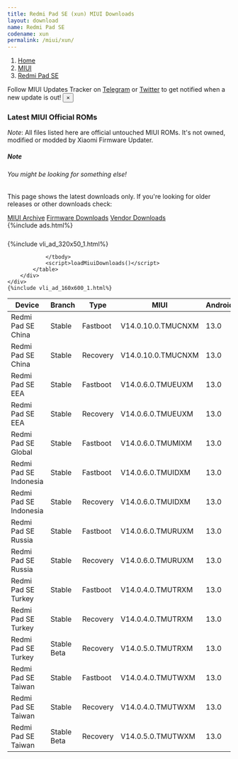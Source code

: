 ```yaml
---
title: Redmi Pad SE (xun) MIUI Downloads
layout: download
name: Redmi Pad SE
codename: xun
permalink: /miui/xun/
---
```

<nav aria-label="breadcrumb">
    <ol class="breadcrumb">
        <li class="breadcrumb-item"><a href="/">Home</a></li>
        <li class="breadcrumb-item"><a href="/miui/">MIUI</a></li>
        <li class="breadcrumb-item active" aria-current="page"><a href="/miui/xun/">Redmi Pad SE</a></li>
    </ol>
</nav>
<div class="alert alert-primary alert-dismissible fade show" role="alert">
    Follow MIUI Updates Tracker on <a href="https://t.me/MIUIUpdatesTracker" class="alert-link">Telegram</a>
     or <a href="https://twitter.com/MiFwUpdater" class="alert-link">Twitter</a> to get notified when a new update is out!
    <button type="button" class="close" data-dismiss="alert" aria-label="Close">
        <span aria-hidden="true">&times;</span>
    </button>
</div>

### Latest MIUI Official ROMs
*Note*: All files listed here are official untouched MIUI ROMs. It's not owned, modified or modded by Xiaomi Firmware Updater.
<div class="card">
  <div class="card-body">
    <h5 class="card-title">Note</h5>
    <h6 class="card-subtitle mb-2 text-muted">You might be looking for something else!</h6>
    <p class="card-text">This page shows the latest downloads only.
     If you're looking for older releases or other downloads check:</p>
    <a href="/archive/miui/xun/" class="card-link">MIUI Archive</a>
    <a href="/firmware/xun/" class="card-link">Firmware Downloads</a>
    <a href="/vendor/xun/" class="card-link">Vendor Downloads</a>
  </div>
</div>
{%include ads.html%}
<div class="row justify-content-center">
    <div class="col-10">
        <div class="table-responsive-md" style="margin-top: 25px;">
            {%include vli_ad_320x50_1.html%}
            <table id="miui" class="display dt-responsive nowrap compact table table-striped table-hover table-sm">
                <thead class="thead-dark">
                    <tr>
                        <th data-ref="device">Device</th>
                        <th data-ref="branch">Branch</th>
                        <th data-ref="type">Type</th>
                        <th data-ref="miui">MIUI</th>
                        <th data-ref="android">Android</th>
                        <th data-ref="size">Size</th>
                        <th data-ref="size">Date</th>
                        <th data-ref="link">Link</th>
                    </tr>
                </thead>
                <tbody>
                <tr><td>Redmi Pad SE China</td><td>Stable</td><td>Fastboot</td><td>V14.0.10.0.TMUCNXM</td><td>13.0</td><td>5.0 GB</td><td>2024-02-18</td><td><a href="/miui/xun/stable/V14.0.10.0.TMUCNXM/">Download</a></td></tr>
<tr><td>Redmi Pad SE China</td><td>Stable</td><td>Recovery</td><td>V14.0.10.0.TMUCNXM</td><td>13.0</td><td>4.0 GB</td><td>2024-02-23</td><td><a href="/miui/xun/stable/V14.0.10.0.TMUCNXM/">Download</a></td></tr>
<tr><td>Redmi Pad SE EEA</td><td>Stable</td><td>Fastboot</td><td>V14.0.6.0.TMUEUXM</td><td>13.0</td><td>4.6 GB</td><td>2024-02-18</td><td><a href="/miui/xun/stable/V14.0.6.0.TMUEUXM/">Download</a></td></tr>
<tr><td>Redmi Pad SE EEA</td><td>Stable</td><td>Recovery</td><td>V14.0.6.0.TMUEUXM</td><td>13.0</td><td>4.0 GB</td><td>2024-02-22</td><td><a href="/miui/xun/stable/V14.0.6.0.TMUEUXM/">Download</a></td></tr>
<tr><td>Redmi Pad SE Global</td><td>Stable</td><td>Fastboot</td><td>V14.0.6.0.TMUMIXM</td><td>13.0</td><td>4.6 GB</td><td>2024-02-02</td><td><a href="/miui/xun/stable/V14.0.6.0.TMUMIXM/">Download</a></td></tr>
<tr><td>Redmi Pad SE Indonesia</td><td>Stable</td><td>Fastboot</td><td>V14.0.6.0.TMUIDXM</td><td>13.0</td><td>4.6 GB</td><td>2024-02-22</td><td><a href="/miui/xun/stable/V14.0.6.0.TMUIDXM/">Download</a></td></tr>
<tr><td>Redmi Pad SE Indonesia</td><td>Stable</td><td>Recovery</td><td>V14.0.6.0.TMUIDXM</td><td>13.0</td><td>4.0 GB</td><td>2024-02-27</td><td><a href="/miui/xun/stable/V14.0.6.0.TMUIDXM/">Download</a></td></tr>
<tr><td>Redmi Pad SE Russia</td><td>Stable</td><td>Fastboot</td><td>V14.0.6.0.TMURUXM</td><td>13.0</td><td>5.0 GB</td><td>2024-02-22</td><td><a href="/miui/xun/stable/V14.0.6.0.TMURUXM/">Download</a></td></tr>
<tr><td>Redmi Pad SE Russia</td><td>Stable</td><td>Recovery</td><td>V14.0.6.0.TMURUXM</td><td>13.0</td><td>3.9 GB</td><td>2024-02-27</td><td><a href="/miui/xun/stable/V14.0.6.0.TMURUXM/">Download</a></td></tr>
<tr><td>Redmi Pad SE Turkey</td><td>Stable</td><td>Fastboot</td><td>V14.0.4.0.TMUTRXM</td><td>13.0</td><td>4.4 GB</td><td>2023-12-21</td><td><a href="/miui/xun/stable/V14.0.4.0.TMUTRXM/">Download</a></td></tr>
<tr><td>Redmi Pad SE Turkey</td><td>Stable</td><td>Recovery</td><td>V14.0.4.0.TMUTRXM</td><td>13.0</td><td>3.9 GB</td><td>2023-12-29</td><td><a href="/miui/xun/stable/V14.0.4.0.TMUTRXM/">Download</a></td></tr>
<tr><td>Redmi Pad SE Turkey</td><td>Stable Beta</td><td>Recovery</td><td>V14.0.5.0.TMUTRXM</td><td>13.0</td><td>4.0 GB</td><td>2024-03-07</td><td><a href="/miui/xun/stable beta/V14.0.5.0.TMUTRXM/">Download</a></td></tr>
<tr><td>Redmi Pad SE Taiwan</td><td>Stable</td><td>Fastboot</td><td>V14.0.4.0.TMUTWXM</td><td>13.0</td><td>4.4 GB</td><td>2023-12-22</td><td><a href="/miui/xun/stable/V14.0.4.0.TMUTWXM/">Download</a></td></tr>
<tr><td>Redmi Pad SE Taiwan</td><td>Stable</td><td>Recovery</td><td>V14.0.4.0.TMUTWXM</td><td>13.0</td><td>3.8 GB</td><td>2023-12-27</td><td><a href="/miui/xun/stable/V14.0.4.0.TMUTWXM/">Download</a></td></tr>
<tr><td>Redmi Pad SE Taiwan</td><td>Stable Beta</td><td>Recovery</td><td>V14.0.5.0.TMUTWXM</td><td>13.0</td><td>3.9 GB</td><td>2024-03-04</td><td><a href="/miui/xun/stable beta/V14.0.5.0.TMUTWXM/">Download</a></td></tr>

                </tbody>
                <script>loadMiuiDownloads()</script>
            </table>
        </div>
    </div>
    {%include vli_ad_160x600_1.html%}
</div>
